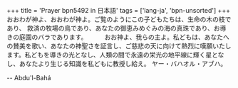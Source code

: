 +++
title = 'Prayer bpn5492 in 日本語'
tags = ['lang-ja', 'bpn-unsorted']
+++
おおわが神よ、おおわが神よ。ご覧のようにこの子どもたちは、生命の木の枝であり、
救済の牧場の鳥であり、あなたの御恵みめぐみの海の真珠であり、お導きの庭園のバラであります。　　
　おお神よ、我らの主よ。私どもは、あなたへの賛美を歌い、あなたの神聖さを証言し、ご慈悲の天に向けて熱烈に嘆願いたします。私どもを導きの光となし、人類の間で永遠の栄光の地平線に輝く星となし、あなたより生じる知識を私どもに教授し給え。
ヤー・バハオル・アブハ。

-- Abdu'l-Bahá
